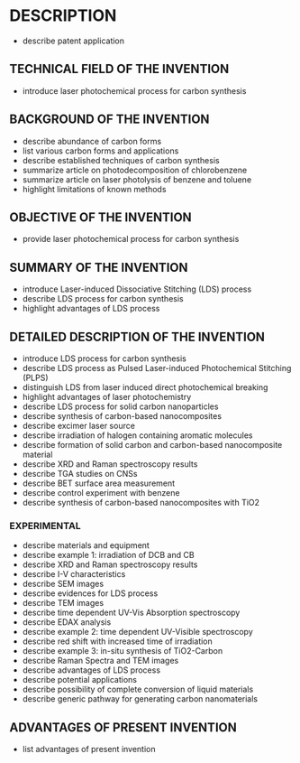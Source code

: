 # DESCRIPTION

- describe patent application

## TECHNICAL FIELD OF THE INVENTION

- introduce laser photochemical process for carbon synthesis

## BACKGROUND OF THE INVENTION

- describe abundance of carbon forms
- list various carbon forms and applications
- describe established techniques of carbon synthesis
- summarize article on photodecomposition of chlorobenzene
- summarize article on laser photolysis of benzene and toluene
- highlight limitations of known methods

## OBJECTIVE OF THE INVENTION

- provide laser photochemical process for carbon synthesis

## SUMMARY OF THE INVENTION

- introduce Laser-induced Dissociative Stitching (LDS) process
- describe LDS process for carbon synthesis
- highlight advantages of LDS process

## DETAILED DESCRIPTION OF THE INVENTION

- introduce LDS process for carbon synthesis
- describe LDS process as Pulsed Laser-induced Photochemical Stitching (PLPS)
- distinguish LDS from laser induced direct photochemical breaking
- highlight advantages of laser photochemistry
- describe LDS process for solid carbon nanoparticles
- describe synthesis of carbon-based nanocomposites
- describe excimer laser source
- describe irradiation of halogen containing aromatic molecules
- describe formation of solid carbon and carbon-based nanocomposite material
- describe XRD and Raman spectroscopy results
- describe TGA studies on CNSs
- describe BET surface area measurement
- describe control experiment with benzene
- describe synthesis of carbon-based nanocomposites with TiO2

### EXPERIMENTAL

- describe materials and equipment
- describe example 1: irradiation of DCB and CB
- describe XRD and Raman spectroscopy results
- describe I-V characteristics
- describe SEM images
- describe evidences for LDS process
- describe TEM images
- describe time dependent UV-Vis Absorption spectroscopy
- describe EDAX analysis
- describe example 2: time dependent UV-Visible spectroscopy
- describe red shift with increased time of irradiation
- describe example 3: in-situ synthesis of TiO2-Carbon
- describe Raman Spectra and TEM images
- describe advantages of LDS process
- describe potential applications
- describe possibility of complete conversion of liquid materials
- describe generic pathway for generating carbon nanomaterials

## ADVANTAGES OF PRESENT INVENTION

- list advantages of present invention

